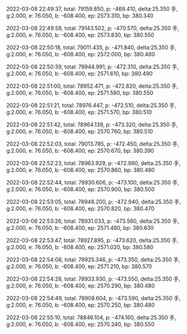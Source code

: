 2022-03-08 22:49:37, total: 79159.850, p: -469.410, delta:25.350 手, g:2.000, e: 76.050, b: -608.400, ep: 2573.310, bp: 380.340

2022-03-08 22:49:58, total: 79143.502, p: -470.570, delta:25.350 手, g:2.000, e: 76.050, b: -608.400, ep: 2573.830, bp: 380.550

2022-03-08 22:50:18, total: 79011.435, p: -471.840, delta:25.350 手, g:2.000, e: 76.050, b: -608.400, ep: 2572.000, bp: 380.480

2022-03-08 22:50:39, total: 78944.991, p: -472.310, delta:25.350 手, g:2.000, e: 76.050, b: -608.400, ep: 2571.610, bp: 380.490

2022-03-08 22:51:00, total: 78952.471, p: -472.820, delta:25.350 手, g:2.000, e: 76.050, b: -608.400, ep: 2571.580, bp: 380.550

2022-03-08 22:51:21, total: 78976.447, p: -472.510, delta:25.350 手, g:2.000, e: 76.050, b: -608.400, ep: 2571.570, bp: 380.510

2022-03-08 22:51:42, total: 78964.139, p: -473.320, delta:25.350 手, g:2.000, e: 76.050, b: -608.400, ep: 2570.760, bp: 380.510

2022-03-08 22:52:03, total: 79013.785, p: -472.450, delta:25.350 手, g:2.000, e: 76.050, b: -608.400, ep: 2570.670, bp: 380.390

2022-03-08 22:52:23, total: 78963.929, p: -472.980, delta:25.350 手, g:2.000, e: 76.050, b: -608.400, ep: 2570.860, bp: 380.480

2022-03-08 22:52:44, total: 78930.606, p: -473.100, delta:25.350 手, g:2.000, e: 76.050, b: -608.400, ep: 2570.900, bp: 380.500

2022-03-08 22:53:05, total: 78948.200, p: -472.940, delta:25.350 手, g:2.000, e: 76.050, b: -608.400, ep: 2570.820, bp: 380.470

2022-03-08 22:53:26, total: 78931.033, p: -473.560, delta:25.350 手, g:2.000, e: 76.050, b: -608.400, ep: 2571.480, bp: 380.630

2022-03-08 22:53:47, total: 78927.895, p: -473.620, delta:25.350 手, g:2.000, e: 76.050, b: -608.400, ep: 2571.020, bp: 380.580

2022-03-08 22:54:08, total: 78925.346, p: -473.350, delta:25.350 手, g:2.000, e: 76.050, b: -608.400, ep: 2571.210, bp: 380.570

2022-03-08 22:54:28, total: 78933.930, p: -473.550, delta:25.350 手, g:2.000, e: 76.050, b: -608.400, ep: 2570.290, bp: 380.480

2022-03-08 22:54:49, total: 78908.604, p: -473.590, delta:25.350 手, g:2.000, e: 76.050, b: -608.400, ep: 2570.250, bp: 380.480

2022-03-08 22:55:10, total: 78846.104, p: -474.160, delta:25.350 手, g:2.000, e: 76.050, b: -608.400, ep: 2570.240, bp: 380.550